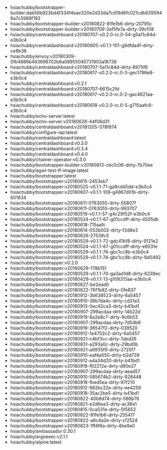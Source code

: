 - hsiachubby/bootstrapper-builder:dab56b923bd4f334f4eae320e2d33da7cd19d6fc021cdb6395946a7c5988f192
- hsiachubby/bootstrapper-builder:v20180822-81fe1b6-dirty-20795c
- hsiachubby/bootstrapper-builder:v20180709-2ef5fe7a-dirty-39cf08
- hsiachubby/centraldashboard:v20180707-v0.2.0-rc.0-54-g5a11c84d-e3b0c4
- hsiachubby/centraldashboard:v20180605-v0.1.1-101-g9dfda4f-dirty-ce8b36
- hsiachubby/envoy:v20180309-0fb4886b463698702b6a08955045731903a18738
- hsiachubby/centraldashboard:v20180707-5a11c84d-dirty-8975f6
- hsiachubby/centraldashboard:v20180617-v0.2.0-rc.0-3-gec1796e8-e3b0c4
- hsiachubby/centraldashboard:v0.2.1
- hsiachubby/centraldashboard:v20180707-6615c2fd
- hsiachubby/centraldashboard:v20180617-v0.2.0-rc.0-2-gac4621aa-e3b0c4
- hsiachubby/centraldashboard:v20180618-v0.2.0-rc.0-5-g715aafc8-e3b0c4
- hsiachubby/echo-server:latest
- hsiachubby/echo-server:v20180628-44f08d31
- hsiachubby/centraldashboard:v20181205-078f874
- hsiachubby/configure-iap:latest
- hsiachubby/centraldashboard:latest
- hsiachubby/centraldashboard:v0.3.0
- hsiachubby/centraldashboard:v0.3.4
- hsiachubby/centraldashboard:v0.4.0
- hsiachubby/chainer-operator:v0.3.0
- hsiachubby/bootstrapper-builder:v20180813-cbc1c06-dirty-7b70ee
- hsiachubby/agwl-test-tf-image:latest
- hsiachubby/bootstrapper:latest
- hsiachubby/bootstrapper:v20180615-2453eb7
- hsiachubby/bootstrapper:v20180525-v0.1.1-71-ga9cdd5dd-e3b0c4
- hsiachubby/bootstrapper:v20180607-v0.1.1-109-g4867d01b-dirty-601834
- hsiachubby/bootstrapper:v20180611-0763055-dirty-55807f
- hsiachubby/bootstrapper:v20180611-0763055-dirty-993707
- hsiachubby/bootstrapper:v20180519-v0.1.1-57-g4c29f52f-e3b0c4
- hsiachubby/bootstrapper:v20180524-v0.1.1-67-g01ccdff-dirty-4505db
- hsiachubby/bootstrapper:v20180618-715aafc
- hsiachubby/bootstrapper:v20180614-052b002-dirty-f2d8e3
- hsiachubby/bootstrapper:v20180626-27539c5
- hsiachubby/bootstrapper:v20180529-v0.1.1-72-gdc41b18-dirty-9121e2
- hsiachubby/bootstrapper:v20180524-v0.1.1-67-g01ccdff-dirty-e6531e
- hsiachubby/bootstrapper:v20180529-v0.1.1-74-gbc1cc8b-e3b0c4
- hsiachubby/bootstrapper:v20180529-v0.1.1-74-gbc1cc8b-dirty-9d0492
- hsiachubby/bootstrapper:v0.2.0
- hsiachubby/bootstrapper:v20180629-178b151
- hsiachubby/bootstrapper:v20180529-v0.1.1-70-ga3ad1d8-dirty-6239ec
- hsiachubby/bootstrapper:v20180429-v0.1.1-13-g108313ae-e3b0c4
- hsiachubby/bootstrapper:v20180627-be2ead0
- hsiachubby/bootstrapper:v20180622-76f1b82-dirty-0fe837
- hsiachubby/bootstrapper:v20180912-3b638523-dirty-6a5457
- hsiachubby/bootstrapper:v20180910-38b7da4c-dirty-cd31a3
- hsiachubby/bootstrapper:v20180913-0ec42ca3-dirty-b41bd1
- hsiachubby/bootstrapper:v20180907-299acdaa-dirty-14b22d
- hsiachubby/bootstrapper:v20180919-8a2e8c7-dirty-9c6b53
- hsiachubby/bootstrapper:v20180907-299acdaa-dirty-7d54b9
- hsiachubby/bootstrapper:v20180919-36547f2-dirty-039520
- hsiachubby/bootstrapper:v20180912-1e4702c2-dirty-6a5457
- hsiachubby/bootstrapper:v20180921-c4bf3cc-dirty-7abd26
- hsiachubby/bootstrapper:v20180831-a293a0c-dirty-29bd0b
- hsiachubby/bootstrapper:v20180921-a6935f9-dirty-2725f7
- hsiachubby/bootstrapper:v20180910-eaf4a550-dirty-b2d739
- hsiachubby/bootstrapper:v20180912-a4a34d20-dirty-b41bd1
- hsiachubby/bootstrapper:v20180918-f62212a-dirty-d80e27
- hsiachubby/bootstrapper:v20180907-299acdaa-dirty-aead57
- hsiachubby/bootstrapper:v20180910-585674b2-dirty-928448
- hsiachubby/bootstrapper:v20180918-fbed5ea-dirty-97f210
- hsiachubby/bootstrapper:v20180912-982bc22e-dirty-ee4259
- hsiachubby/bootstrapper:v20180918-35ac2be5-dirty-b41bd1
- hsiachubby/bootstrapper:v20180822-40b8d74-dirty-586b76
- hsiachubby/bootstrapper:v20180821-e2d6ea3-dirty-ac36e1
- hsiachubby/bootstrapper:v20180815-0ca531e-dirty-5f5652
- hsiachubby/bootstrapper:v20180822-81fe1b6-dirty-255417
- hsiachubby/bootstrapper:v20180822-a8c4a2e-dirty-cf2524
- hsiachubby/bootstrapper:v20180823-1ff4f8a-dirty-4be9a0
- hsiachubby/ambassador:0.30.1
- hsiachubby/argoexec:v2.1.1
- hsiachubby/alpine:latest

